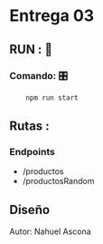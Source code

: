 # Entrega 03

##  RUN : 🚗 

### Comando: 🎛️

```sh
    npm run start
```
## Rutas : 

### Endpoints
- /productos
- /productosRandom

## Diseño 



Autor: Nahuel Ascona